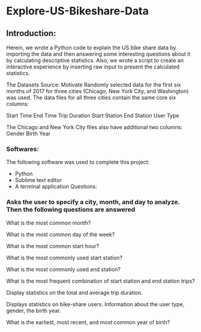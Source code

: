 # Explore-US-Bikeshare-Data
## Introduction:

Herein,  we wrote a Python code to explain the US bike share data by importing the data and then answering some
interesting questions about it by calculating descriptive statistics. Also, we wrote a script to create an 
interactive experience by inserting raw input to present the calculated statistics.

The Datasets Source: Motivate
Randomly selected data for the first six months of 2017 for three cities (Chicago, New York City, and Washington) was used.
The data files for all three cities contain the same core six columns:

Start Time
End Time
Trip Duration
Start Station
End Station
User Type

The Chicago and New York City files also have additional two columns:
Gender
Birth Year


### Softwares:

The following software was used to complete this project:
- Python
- Sublime text editor
- A terminal application
Questions:

### Asks the user to specify a city, month, and day to analyze. Then the following questions are answered

What is the most common month?

What is the most common day of the week?

What is the most common start hour?

What is the most commonly used start station?

What is the most commonly used end station?

What is the most frequent combination of start station and end station trips?

Display statistics on the total and average trip duration.

Displays statistics on bike-share users. Information about the user type, gender, the birth year.

What is the earliest, most recent, and most common year of birth?
